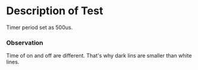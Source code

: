 # Description of Test

Timer period set as 500us.

### Observation

Time of on and off are different. That's why dark lins are smaller than white lines.

